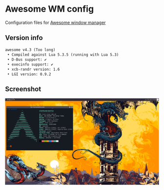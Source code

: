 # Awesome WM config

Configuration files for [Awesome window manager](https://awesomewm.org/doc/)

## Version info

```
awesome v4.3 (Too long)
 • Compiled against Lua 5.3.5 (running with Lua 5.3)
 • D-Bus support: ✔
 • execinfo support: ✔
 • xcb-randr version: 1.6
 • LGI version: 0.9.2
```

## Screenshot

![Desktop screenshot](static/screenshot.png)
